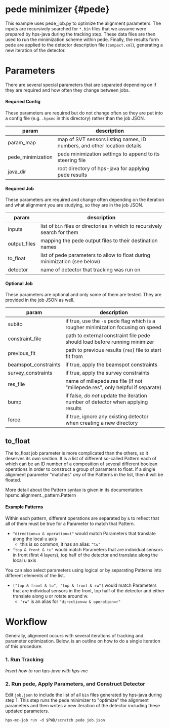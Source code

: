 pede minimizer {#pede}
==============
This example uses pede_job.py to optimize the alignment parameters. The inputs are recursively searched for `*.bin` files that we assume were prepared by hps-java during the tracking step.
These data files are then used to run the minimization scheme within pede.
Finally, the results form pede are applied to the detector description file (`compact.xml`), generating a new iteration of the detector.

# Parameters
There are several special parameters that are separated depending on if they are required and how often they change between jobs.

#### Requried Config
These parameters are required but do not change often so they are put into a config file (e.g. `.hpsmc` in this directory) rather than the job JSON.

| param              | description                                                              |
|--------------------|--------------------------------------------------------------------------|
| param\_map         | map of SVT sensors listing names, ID numbers, and other location details |
| pede\_minimization | pede minimization settings to append to its steering file                |
| java\_dir          | root directory of hps-java for applying pede results                     |


#### Required Job
These parameters are required and change often depending on the iteration and what alignment you are studying, so they are in the job JSON.

| param         | description                                                                 |
|---------------|-----------------------------------------------------------------------------|
| inputs        | list of `bin` files or directories in which to recursively search for them  |
| output\_files | mapping the pede output files to their destination names                    |
| to\_float     | list of pede parameters to allow to float during minimization (see below)   |
| detector      | name of detector that tracking was run on                                   |

#### Optional Job
These parameters are optional and only some of them are tested. They are provided in the job JSON as well.

| param                 | description                                                                       |
|-----------------------|-----------------------------------------------------------------------------------|
| subito                | if true, use the `-s` pede flag which is a rougher minimization focusing on speed |
| constraint\_file      | path to external constraint file pede should load before running minimizer        |
| previous\_fit         | path to previous results (`res`) file to start fit from                           |
| beamspot\_constraints | if true, apply the beamspot constraints                                           |
| survey\_constraints   | if true, apply the survey constraints                                             |
| res\_file             | name of millepede.res file (if not "millepede.res", only helpful if separate)     |
| bump                  | if false, *do not* update the iteration number of detector when applying results  |
| force                 | if true, ignore any existing detector when creating a new directory               |

## to\_float
The to\_float job parameter is more complicated than the others, so it deserves its own section.
It is a list of different so-called Pattern each of which can be an ID number of a composition of
several different boolean operations in order to construct a group of paramters to float. If a
single alignment parameter "matches" _any_ of the Patterns in the list, then it will be floated.

More detail about the Pattern syntax is given in its documentation: hpsmc.alignment._pattern.Pattern

#### Example Patterns
Within each pattern, different operations are separated by `&` to reflect that all of them must be true
for a Parameter to match that Pattern.
- `"direction=u & operation=t"` would match Parameters that translate along the local u axis
  - this is so common, it has an alias: `"tu"`
- `"top & front & tu"` would match Parameters that are individual sensors in front (first 4 layers), top half
  of the detector and translate along the local u axis

You can also select parameters using logical or by separating Patterns into different elements of the list.
- `["top & front & tu", "top & front & rw"]` would match Parameters that are individual sensors in the front,
  top half of the detector and either translate along u or rotate around w.
  - `"rw"` is an alias for `"direction=w & operation=r"`

# Workflow
Generally, alignment occurs with several iterations of tracking and parameter optimization.
Below, is an outline on how to do a single iteration of this procedure.

### 1. Run Tracking
_Insert how to run hps-java with hps-mc_

### 2. Run pede, Apply Parameters, and Construct Detector
Edit `job.json` to include the list of all `bin` files generated by hps-java during step 1.
This step runs the pede minimizer to "optimize" the alignment parameters and then
writes a new iteration of the detector including these updated parameters.

```
hps-mc-job run -d $PWD/scratch pede job.json
```
